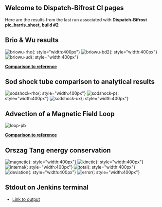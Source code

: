 ## Welcome to Dispatch-Bifrost CI pages 

Here are the results from the last run associated with 
**Dispatch-Bifrost pic_harris_sheet, build #2**

## Brio & Wu results

  ![briowu-rho](img/brio-wu_test_rho.png){: style="width:400px"}
  ![briowu-bd2](img/brio-wu_test_bd2.png){: style="width:400px"}
  ![briowu-ud](img/brio-wu_test_ud.png){: style="width:400px"}
  
  **[Comparison to reference](tables/brio-wu.md)**

## Sod shock tube comparison to analytical results

  ![sodshock-rho](img/sod_bifrost_x_rho.png){: style="width:400px"}
  ![sodshock-p](img/sod_bifrost_x_p.png){: style="width:400px"}
  ![sodshock-ux](img/sod_bifrost_x_ux.png){: style="width:400px"}

## Advection of a Magnetic Field Loop 

  ![loop-pb](img/magnetic_pressure_loop_multiplot_test.png)
  
  **[Comparison to reference](tables/MagLoopAdvection.md)**

## Orszag Tang energy conservation

  ![magnetic](img/ot_magnetic_energy.png){: style="width:400px"}
  ![kinetic](img/ot_kinetic_energy.png){: style="width:400px"}
  ![internal](img/ot_internal_energy.png){: style="width:400px"}
  ![total](img/ot_total_energy.png){: style="width:400px"}
  ![deviation](img/ot_energy_deviation.png){: style="width:400px"}
  ![error](img/ot_energy_error.png){: style="width:400px"}
   

## Stdout on Jenkins terminal
  - [Link to output](output_file.txt)
  

